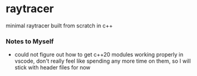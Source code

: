 # raytracer
minimal raytracer built from scratch in c++

### Notes to Myself
- could not figure out how to get c++20 modules working properly in vscode, don't really feel like spending any more time on them, so I will stick with header files for now
